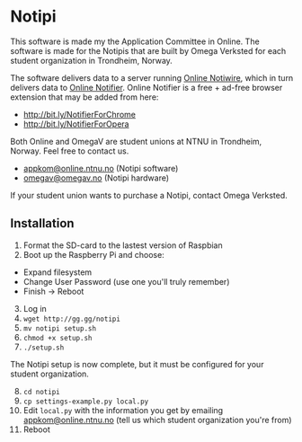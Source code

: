 Notipi
======

This software is made my the Application Committee in Online. The software is made for the Notipis that are built by Omega Verksted for each student organization in Trondheim, Norway.

The software delivers data to a server running [Online Notiwire](https://github.com/appKom/notiwire/), which in turn delivers data to [Online Notifier](https://github.com/appKom/notifier/). Online Notifier is a free + ad-free browser extension that may be added from here:
* http://bit.ly/NotifierForChrome
* http://bit.ly/NotifierForOpera

Both Online and OmegaV are student unions at NTNU in Trondheim, Norway. Feel free to contact us.
* appkom@online.ntnu.no (Notipi software)
* omegav@omegav.no (Notipi hardware)

If your student union wants to purchase a Notipi, contact Omega Verksted.

Installation
------------

1. Format the SD-card to the lastest version of Raspbian
2. Boot up the Raspberry Pi and choose:
  * Expand filesystem
  * Change User Password (use one you'll truly remember)
  * Finish -> Reboot
3. Log in
4. `wget http://gg.gg/notipi`
5. `mv notipi setup.sh`
6. `chmod +x setup.sh`
7. `./setup.sh`

The Notipi setup is now complete, but it must be configured for your student organization.

8. `cd notipi`
9. `cp settings-example.py local.py`
10. Edit `local.py` with the information you get by emailing appkom@online.ntnu.no (tell us which student organization you're from)
11. Reboot
